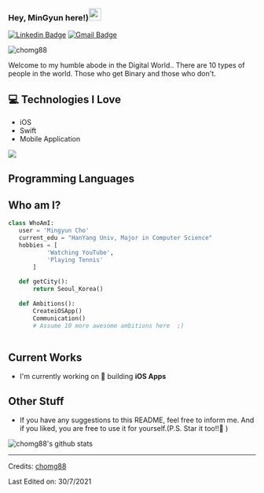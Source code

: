 
### Hey, MinGyun here!)<img src="https://media.giphy.com/media/hvRJCLFzcasrR4ia7z/giphy.gif" width="25px">


[![Linkedin Badge](https://img.shields.io/badge/-Mingyun-blue?style=flat-square&logo=Linkedin&logoColor=white&link=https://www.linkedin.com/in/민균-조-aa0ba3118)](https://www.linkedin.com/in/민균-조-aa0ba3118) [![Gmail Badge](https://img.shields.io/badge/-chomg88@gmail.com-c14438?style=flat-square&logo=Gmail&logoColor=white&link=mailto:chomg88@gmail.com)](mailto:asterp04@gmail.com) 
<p align="left"> <img src="https://komarev.com/ghpvc/?username=chomg88" alt="chomg88" /> </p>

Welcome to my humble abode in the Digital World.. There are 10 types of people in the world. Those who get Binary and those who don't.

## :computer: Technologies I Love
* iOS
* Swift
* Mobile Application

<img src = "https://github-readme-stats.vercel.app/api/top-langs/?username=chomg88&layout=compact">

## Programming Languages

 
 ## Who am I?
 ```python
 class WhoAmI:
 	user = 'Mingyun Cho'
	current_edu = "HanYang Univ, Major in Computer Science"
	hobbies = [
			'Watching YouTube',
			'Playing Tennis'
		]
	
	def getCity():
		return Seoul_Korea()
	
	def Ambitions():
		CreateiOSApp()
		Communication()
		# Assume 10 more awesome ambitions here  ;)
	
 ```
 
## Current Works
 * I'm currently working on 🔭 building **iOS Apps**
 
## Other Stuff
  - If you have any suggestions to this README, feel free to inform me. And if you liked, you are free to use it for yourself.(P.S. Star it too!!:grimacing: )

![chomg88's github stats](https://github-readme-stats.vercel.app/api?username=chomg88&show_icons=true&hide=[%22issues%22])
 
 -------
Credits: [chomg88](https://github.com/chomg88)

Last Edited on: 30/7/2021
